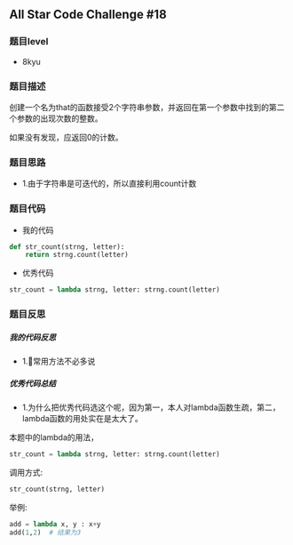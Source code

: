 ## All Star Code Challenge \#18

### 题目level
* 8kyu

### 题目描述

创建一个名为that的函数接受2个字符串参数，并返回在第一个参数中找到的第二个参数的出现次数的整数。

如果没有发现，应返回0的计数。


### 题目思路
* 1.由于字符串是可迭代的，所以直接利用count计数

### 题目代码
* 我的代码

```python
def str_count(strng, letter):
    return strng.count(letter)
```

* 优秀代码
```python
str_count = lambda strng, letter: strng.count(letter)
```

### 题目反思
##### 我的代码反思
* 1.常用方法不必多说

##### 优秀代码总结

* 1.为什么把优秀代码选这个呢，因为第一，本人对lambda函数生疏，第二，lambda函数的用处实在是太大了。

本题中的lambda的用法，
```python
str_count = lambda strng, letter: strng.count(letter)
```
调用方式:
```python
str_count(strng, letter)
```

举例:
```python
add = lambda x, y : x+y
add(1,2)  # 结果为3
```
